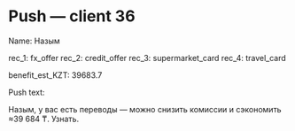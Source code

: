 # Push — client 36

Name: Назым

rec_1: fx_offer
rec_2: credit_offer
rec_3: supermarket_card
rec_4: travel_card

benefit_est_KZT: 39683.7

Push text:

Назым, у вас есть переводы — можно снизить комиссии и сэкономить ≈39 684 ₸. Узнать.
